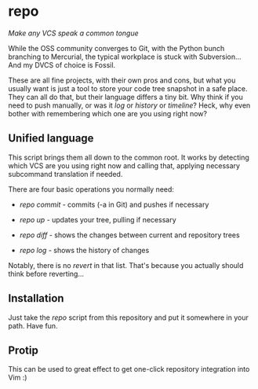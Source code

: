 repo
====

*Make any VCS speak a common tongue*

While the OSS community converges to Git,
with the Python bunch branching to Mercurial,
the typical workplace is stuck with Subversion...
And my DVCS of choice is Fossil.

These are all fine projects,
with their own pros and cons,
but what you usually want is just a tool 
to store your code tree snapshot in a safe place.
They can all do that, but their language differs a tiny bit.
Why think if you need to push manually,
or was it *log* or *history* or *timeline*?
Heck, why even bother with remembering which one are you using right now?

Unified language
----------------

This script brings them all down to the common root.
It works by detecting which VCS are you using right now
and calling that,
applying necessary subcommand translation if needed.

There are four basic operations you normally need:

- *repo commit* - commits (-a in Git) and pushes if necessary

- *repo up* - updates your tree, pulling if necessary

- *repo diff* - shows the changes between current and repository trees

- *repo log* - shows the history of changes

Notably, there is no *revert* in that list.
That's because you actually should think before reverting...

Installation
------------

Just take the *repo* script from this repository 
and put it somewhere in your path.
Have fun.

Protip
------

This can be used to great effect 
to get one-click repository integration into Vim :)
